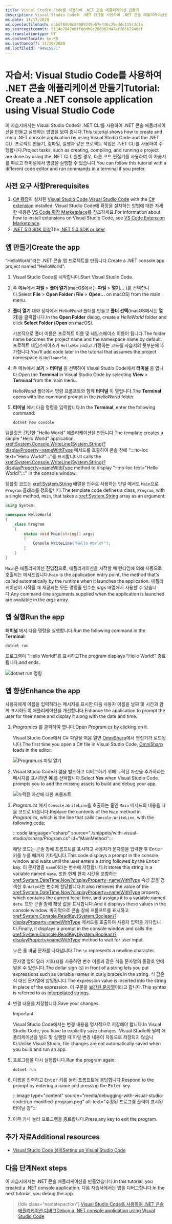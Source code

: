 ```yaml
---
title: Visual Studio Code를 사용하여 .NET 콘솔 애플리케이션 만들기
description: Visual Studio Code와 .NET CLI를 사용하여 .NET 콘솔 애플리케이션을 만드는 방법을 알아봅니다.
ms.date: 11/17/2020
ms.openlocfilehash: dbbdf88b0c84089249eb7e446c25eddc11543c1a
ms.sourcegitcommit: 5114e7847e0ff8ddb8c266802d47af78567949cf
ms.translationtype: HT
ms.contentlocale: ko-KR
ms.lasthandoff: 11/19/2020
ms.locfileid: "94915871"
---
```

# <a name="tutorial-create-a-net-console-application-using-visual-studio-code"></a><span data-ttu-id="da7ab-103">자습서: Visual Studio Code를 사용하여 .NET 콘솔 애플리케이션 만들기</span><span class="sxs-lookup"><span data-stu-id="da7ab-103">Tutorial: Create a .NET console application using Visual Studio Code</span></span>

<span data-ttu-id="da7ab-104">이 자습서에서는 Visual Studio Code와 .NET CLI를 사용하여 .NET 콘솔 애플리케이션을 만들고 실행하는 방법을 보여 줍니다.</span><span class="sxs-lookup"><span data-stu-id="da7ab-104">This tutorial shows how to create and run a .NET console application by using Visual Studio Code and the .NET CLI.</span></span> <span data-ttu-id="da7ab-105">프로젝트 만들기, 컴파일, 실행과 같은 프로젝트 작업은 .NET CLI를 사용하여 수행합니다.</span><span class="sxs-lookup"><span data-stu-id="da7ab-105">Project tasks, such as creating, compiling, and running a project are done by using the .NET CLI.</span></span> <span data-ttu-id="da7ab-106">원할 경우, 다른 코드 편집기를 사용하여 이 자습서를 따르고 터미널에서 명령을 실행할 수 있습니다.</span><span class="sxs-lookup"><span data-stu-id="da7ab-106">You can follow this tutorial with a different code editor and run commands in a terminal if you prefer.</span></span>

## <a name="prerequisites"></a><span data-ttu-id="da7ab-107">사전 요구 사항</span><span class="sxs-lookup"><span data-stu-id="da7ab-107">Prerequisites</span></span>

1. <span data-ttu-id="da7ab-108">[C# 확장](https://marketplace.visualstudio.com/items?itemName=ms-dotnettools.csharp)이 설치된 [Visual Studio Code](https://code.visualstudio.com/).</span><span class="sxs-lookup"><span data-stu-id="da7ab-108">[Visual Studio Code](https://code.visualstudio.com/) with the [C# extension](https://marketplace.visualstudio.com/items?itemName=ms-dotnettools.csharp) installed.</span></span> <span data-ttu-id="da7ab-109">Visual Studio Code에 확장을 설치하는 방법에 대한 자세한 내용은 [VS Code 확장 Marketplace](https://code.visualstudio.com/docs/editor/extension-gallery)를 참조하세요.</span><span class="sxs-lookup"><span data-stu-id="da7ab-109">For information about how to install extensions on Visual Studio Code, see [VS Code Extension Marketplace](https://code.visualstudio.com/docs/editor/extension-gallery).</span></span>
2. <span data-ttu-id="da7ab-110">[.NET 5.0 SDK 이상](https://dotnet.microsoft.com/download)</span><span class="sxs-lookup"><span data-stu-id="da7ab-110">The [.NET 5.0 SDK or later](https://dotnet.microsoft.com/download)</span></span>

## <a name="create-the-app"></a><span data-ttu-id="da7ab-111">앱 만들기</span><span class="sxs-lookup"><span data-stu-id="da7ab-111">Create the app</span></span>

<span data-ttu-id="da7ab-112">“HelloWorld”라는 .NET 콘솔 앱 프로젝트를 만듭니다.</span><span class="sxs-lookup"><span data-stu-id="da7ab-112">Create a .NET console app project named "HelloWorld".</span></span>

1. <span data-ttu-id="da7ab-113">Visual Studio Code를 시작합니다.</span><span class="sxs-lookup"><span data-stu-id="da7ab-113">Start Visual Studio Code.</span></span>

1. <span data-ttu-id="da7ab-114">주 메뉴에서 **파일** > **폴더 열기**(macOS에서는 **파일** > **열기...** )를 선택합니다.</span><span class="sxs-lookup"><span data-stu-id="da7ab-114">Select **File** > **Open Folder** (**File** > **Open...** on macOS) from the main menu.</span></span>

1. <span data-ttu-id="da7ab-115">**폴더 열기** 대화 상자에서 *HelloWorld* 폴더를 만들고 **폴더 선택**(macOS에서는 **열기**)을 클릭합니다.</span><span class="sxs-lookup"><span data-stu-id="da7ab-115">In the **Open Folder** dialog, create a *HelloWorld* folder and click **Select Folder** (**Open** on macOS).</span></span>

   <span data-ttu-id="da7ab-116">기본적으로 폴더 이름은 프로젝트 이름 및 네임스페이스 이름이 됩니다.</span><span class="sxs-lookup"><span data-stu-id="da7ab-116">The folder name becomes the project name and the namespace name by default.</span></span> <span data-ttu-id="da7ab-117">프로젝트 네임스페이스가 `HelloWorld`라고 가정하는 코드를 자습서의 뒷부분에 추가합니다.</span><span class="sxs-lookup"><span data-stu-id="da7ab-117">You'll add code later in the tutorial that assumes the project namespace is `HelloWorld`.</span></span>

1. <span data-ttu-id="da7ab-118">주 메뉴에서 **보기** > **터미널** 을 선택하여 Visual Studio Code에서 **터미널** 을 엽니다.</span><span class="sxs-lookup"><span data-stu-id="da7ab-118">Open the **Terminal** in Visual Studio Code by selecting **View** > **Terminal** from the main menu.</span></span>

   <span data-ttu-id="da7ab-119">*HelloWorld* 폴더에서 명령 프롬프트와 함께 **터미널** 이 열립니다.</span><span class="sxs-lookup"><span data-stu-id="da7ab-119">The **Terminal** opens with the command prompt in the *HelloWorld* folder.</span></span>

1. <span data-ttu-id="da7ab-120">**터미널** 에서 다음 명령을 입력합니다.</span><span class="sxs-lookup"><span data-stu-id="da7ab-120">In the **Terminal**, enter the following command:</span></span>

   ```dotnetcli
   dotnet new console
   ```

<span data-ttu-id="da7ab-121">템플릿은 간단한 "Hello World" 애플리케이션을 만듭니다.</span><span class="sxs-lookup"><span data-stu-id="da7ab-121">The template creates a simple "Hello World" application.</span></span> <span data-ttu-id="da7ab-122"><xref:System.Console.WriteLine(System.String)?displayProperty=nameWithType> 메서드를 호출하여 콘솔 창에 “:::no-loc text="Hello World!":::”를 표시합니다.</span><span class="sxs-lookup"><span data-stu-id="da7ab-122">It calls the <xref:System.Console.WriteLine(System.String)?displayProperty=nameWithType> method to display ":::no-loc text="Hello World!":::" in the console window.</span></span>

<span data-ttu-id="da7ab-123">템플릿 코드는 <xref:System.String> 배열을 인수로 사용하는 단일 메서드 `Main`으로 `Program` 클래스를 정의합니다.</span><span class="sxs-lookup"><span data-stu-id="da7ab-123">The template code defines a class, `Program`, with a single method, `Main`, that takes a <xref:System.String> array as an argument:</span></span>

```csharp
using System;

namespace HelloWorld
{
    class Program
    {
        static void Main(string[] args)
        {
            Console.WriteLine("Hello World!");
        }
    }
}
```

<span data-ttu-id="da7ab-124">`Main`은 애플리케이션 진입점으로, 애플리케이션을 시작할 때 런타임에 의해 자동으로 호출되는 메서드입니다.</span><span class="sxs-lookup"><span data-stu-id="da7ab-124">`Main` is the application entry point, the method that's called automatically by the runtime when it launches the application.</span></span> <span data-ttu-id="da7ab-125">애플리케이션이 시작될 때 제공되는 모든 명령줄 인수는 *args* 배열에서 사용할 수 있습니다.</span><span class="sxs-lookup"><span data-stu-id="da7ab-125">Any command-line arguments supplied when the application is launched are available in the *args* array.</span></span>

## <a name="run-the-app"></a><span data-ttu-id="da7ab-126">앱 실행</span><span class="sxs-lookup"><span data-stu-id="da7ab-126">Run the app</span></span>

<span data-ttu-id="da7ab-127">**터미널** 에서 다음 명령을 실행합니다.</span><span class="sxs-lookup"><span data-stu-id="da7ab-127">Run the following command in the **Terminal**:</span></span>

```dotnetcli
dotnet run
```

<span data-ttu-id="da7ab-128">프로그램이 "Hello World!"를 표시하고</span><span class="sxs-lookup"><span data-stu-id="da7ab-128">The program displays "Hello World!"</span></span> <span data-ttu-id="da7ab-129">종료됩니다.</span><span class="sxs-lookup"><span data-stu-id="da7ab-129">and ends.</span></span>

![dotnet run 명령](media/with-visual-studio-code/dotnet-run-command.png)

## <a name="enhance-the-app"></a><span data-ttu-id="da7ab-131">앱 향상</span><span class="sxs-lookup"><span data-stu-id="da7ab-131">Enhance the app</span></span>

<span data-ttu-id="da7ab-132">사용자에게 이름을 입력하라는 메시지를 표시한 다음 사용자 이름을 날짜 및 시간과 함께 표시하도록 애플리케이션을 개선합니다.</span><span class="sxs-lookup"><span data-stu-id="da7ab-132">Enhance the application to prompt the user for their name and display it along with the date and time.</span></span>

1. <span data-ttu-id="da7ab-133">*Program.cs* 를 클릭하여 엽니다.</span><span class="sxs-lookup"><span data-stu-id="da7ab-133">Open *Program.cs* by clicking on it.</span></span>

   <span data-ttu-id="da7ab-134">Visual Studio Code에서 C# 파일을 처음 열면 [OmniSharp](https://www.omnisharp.net/)에서 편집기가 로드됩니다.</span><span class="sxs-lookup"><span data-stu-id="da7ab-134">The first time you open a C# file in Visual Studio Code, [OmniSharp](https://www.omnisharp.net/) loads in the editor.</span></span>

   ![Program.cs 파일 열기](media/with-visual-studio-code/open-program-cs.png)

1. <span data-ttu-id="da7ab-136">Visual Studio Code가 앱을 빌드하고 디버그하기 위해 누락된 자산을 추가하라는 메시지를 표시하면 **예** 를 선택합니다.</span><span class="sxs-lookup"><span data-stu-id="da7ab-136">Select **Yes** when Visual Studio Code prompts you to add the missing assets to build and debug your app.</span></span>

   ![누락된 자산에 대한 프롬프트](media/with-visual-studio-code/missing-assets.png)

1. <span data-ttu-id="da7ab-138">*Program.cs* 에서 `Console.WriteLine`을 호출하는 줄인 `Main` 메서드의 내용을 다음 코드로 바꿉니다.</span><span class="sxs-lookup"><span data-stu-id="da7ab-138">Replace the contents of the `Main` method in *Program.cs*, which is the line that calls `Console.WriteLine`, with the following code:</span></span>

   :::code language="csharp" source="./snippets/with-visual-studio/csharp/Program.cs" id="MainMethod":::

   <span data-ttu-id="da7ab-139">해당 코드는 콘솔 창에 프롬프트를 표시하고 사용자가 문자열을 입력한 후 <kbd>Enter</kbd> 키를 누를 때까지 기다립니다.</span><span class="sxs-lookup"><span data-stu-id="da7ab-139">This code displays a prompt in the console window and waits until the user enters a string followed by the <kbd>Enter</kbd> key.</span></span> <span data-ttu-id="da7ab-140">이 문자열을 `name`이라는 변수에 저장합니다.</span><span class="sxs-lookup"><span data-stu-id="da7ab-140">It stores this string in a variable named `name`.</span></span> <span data-ttu-id="da7ab-141">또한 현재 현지 시간을 포함하는 <xref:System.DateTime.Now?displayProperty=nameWithType> 속성 값을 검색한 후 `date`라는 변수에 할당합니다.</span><span class="sxs-lookup"><span data-stu-id="da7ab-141">It also retrieves the value of the <xref:System.DateTime.Now?displayProperty=nameWithType> property, which contains the current local time, and assigns it to a variable named `date`.</span></span> <span data-ttu-id="da7ab-142">또한 콘솔 창에 해당 값을 표시합니다.</span><span class="sxs-lookup"><span data-stu-id="da7ab-142">And it displays these values in the console window.</span></span> <span data-ttu-id="da7ab-143">마지막으로 콘솔 창에 프롬프트를 표시하고 <xref:System.Console.ReadKey(System.Boolean)?displayProperty=nameWithType> 메서드를 호출하여 사용자 입력을 기다립니다.</span><span class="sxs-lookup"><span data-stu-id="da7ab-143">Finally, it displays a prompt in the console window and calls the <xref:System.Console.ReadKey(System.Boolean)?displayProperty=nameWithType> method to wait for user input.</span></span>

   <span data-ttu-id="da7ab-144">`\n`은 줄 바꿈 문자를 나타냅니다.</span><span class="sxs-lookup"><span data-stu-id="da7ab-144">The `\n` represents a newline character.</span></span>

   <span data-ttu-id="da7ab-145">문자열 앞의 달러 기호(`$`)를 사용하면 변수 이름과 같은 식을 문자열의 중괄호 안에 넣을 수 있습니다.</span><span class="sxs-lookup"><span data-stu-id="da7ab-145">The dollar sign (`$`) in front of a string lets you put expressions such as variable names in curly braces in the string.</span></span> <span data-ttu-id="da7ab-146">식 값은 식 대신 문자열에 삽입됩니다.</span><span class="sxs-lookup"><span data-stu-id="da7ab-146">The expression value is inserted into the string in place of the expression.</span></span> <span data-ttu-id="da7ab-147">이 구문을 [보간된 문자열](../../csharp/language-reference/tokens/interpolated.md)이라고 합니다.</span><span class="sxs-lookup"><span data-stu-id="da7ab-147">This syntax is referred to as [interpolated strings](../../csharp/language-reference/tokens/interpolated.md).</span></span>

1. <span data-ttu-id="da7ab-148">변경 내용을 저장합니다.</span><span class="sxs-lookup"><span data-stu-id="da7ab-148">Save your changes.</span></span>

   > [!IMPORTANT]
   > <span data-ttu-id="da7ab-149">Visual Studio Code에서는 변경 내용을 명시적으로 저장해야 합니다.</span><span class="sxs-lookup"><span data-stu-id="da7ab-149">In Visual Studio Code, you have to explicitly save changes.</span></span> <span data-ttu-id="da7ab-150">Visual Studio와 달리 애플리케이션을 빌드 및 실행할 때 파일 변경 내용이 자동으로 저장되지 않습니다.</span><span class="sxs-lookup"><span data-stu-id="da7ab-150">Unlike Visual Studio, file changes are not automatically saved when you build and run an app.</span></span>

1. <span data-ttu-id="da7ab-151">프로그램을 다시 실행합니다.</span><span class="sxs-lookup"><span data-stu-id="da7ab-151">Run the program again:</span></span>

   ```dotnetcli
   dotnet run
   ```

1. <span data-ttu-id="da7ab-152">이름을 입력하고 <kbd>Enter</kbd> 키를 눌러 프롬프트에 응답합니다.</span><span class="sxs-lookup"><span data-stu-id="da7ab-152">Respond to the prompt by entering a name and pressing the <kbd>Enter</kbd> key.</span></span>

   :::image type="content" source="media/debugging-with-visual-studio-code/run-modified-program.png" alt-text="수정된 프로그램 출력이 표시된 터미널 창":::

1. <span data-ttu-id="da7ab-154">아무 키나 눌러 프로그램을 종료합니다.</span><span class="sxs-lookup"><span data-stu-id="da7ab-154">Press any key to exit the program.</span></span>

## <a name="additional-resources"></a><span data-ttu-id="da7ab-155">추가 자료</span><span class="sxs-lookup"><span data-stu-id="da7ab-155">Additional resources</span></span>

- [<span data-ttu-id="da7ab-156">Visual Studio Code 설치</span><span class="sxs-lookup"><span data-stu-id="da7ab-156">Setting up Visual Studio Code</span></span>](https://code.visualstudio.com/docs/setup/setup-overview)

## <a name="next-steps"></a><span data-ttu-id="da7ab-157">다음 단계</span><span class="sxs-lookup"><span data-stu-id="da7ab-157">Next steps</span></span>

<span data-ttu-id="da7ab-158">이 자습서에서는 .NET 콘솔 애플리케이션을 만들었습니다.</span><span class="sxs-lookup"><span data-stu-id="da7ab-158">In this tutorial, you created a .NET console application.</span></span> <span data-ttu-id="da7ab-159">다음 자습서에서는 앱을 디버그합니다.</span><span class="sxs-lookup"><span data-stu-id="da7ab-159">In the next tutorial, you debug the app.</span></span>

> [!div class="nextstepaction"]
> [<span data-ttu-id="da7ab-160">Visual Studio Code를 사용하여 .NET 콘솔 애플리케이션 디버그</span><span class="sxs-lookup"><span data-stu-id="da7ab-160">Debug a .NET console application using Visual Studio Code</span></span>](debugging-with-visual-studio-code.md)
